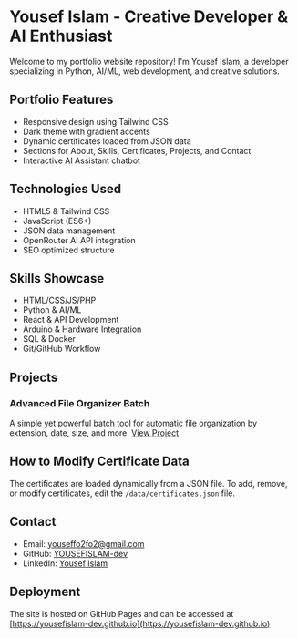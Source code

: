 # Yousef Islam - Creative Developer & AI Enthusiast

Welcome to my portfolio website repository! I'm Yousef Islam, a developer specializing in Python, AI/ML, web development, and creative solutions.

## Portfolio Features

- Responsive design using Tailwind CSS
- Dark theme with gradient accents
- Dynamic certificates loaded from JSON data
- Sections for About, Skills, Certificates, Projects, and Contact
- Interactive AI Assistant chatbot

## Technologies Used

- HTML5 & Tailwind CSS
- JavaScript (ES6+)
- JSON data management
- OpenRouter AI API integration
- SEO optimized structure

## Skills Showcase

- HTML/CSS/JS/PHP
- Python & AI/ML
- React & API Development
- Arduino & Hardware Integration
- SQL & Docker
- Git/GitHub Workflow

## Projects

### Advanced File Organizer Batch
A simple yet powerful batch tool for automatic file organization by extension, date, size, and more. [View Project](https://yousef-dev.tech/selfhosted/organizer_web.shtml)

## How to Modify Certificate Data

The certificates are loaded dynamically from a JSON file. To add, remove, or modify certificates, edit the `/data/certificates.json` file.

## Contact

- Email: youseffo2fo2@gmail.com
- GitHub: [YOUSEFISLAM-dev](https://github.com/YOUSEFISLAM-dev)
- LinkedIn: [Yousef Islam](https://eg.linkedin.com/in/yousef-islam-470788287)

## Deployment

The site is hosted on GitHub Pages and can be accessed at [https://yousefislam-dev.github.io](https://yousefislam-dev.github.io)